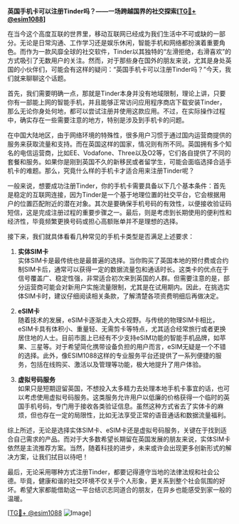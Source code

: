 **英国手机卡可以注册Tinder吗？——一场跨越国界的社交探索[[TG💪+ @esim1088](https://t.me/s/esim1088)]**

在当今这个高度互联的世界里，移动互联网已经成为我们生活中不可或缺的一部分。无论是日常沟通、工作学习还是娱乐休闲，智能手机和网络都扮演着重要角色。而作为一款风靡全球的社交软件，Tinder以其独特的“左滑拒绝，右滑喜欢”的方式吸引了无数用户的关注。然而，对于那些身在国外的朋友来说，尤其是身处英国的小伙伴们，可能会有这样的疑问：“英国手机卡可以注册Tinder吗？”今天，我们就来聊聊这个话题。

首先，我们需要明确一点，那就是Tinder本身并没有地域限制，理论上讲，只要你有一部能上网的智能手机，并且能够正常访问应用程序商店下载安装Tinder，那么无论你身处何地，都可以尝试注册并使用这款应用。不过，在实际操作过程中，确实存在一些需要注意的地方，特别是涉及到手机卡的问题。

在中国大陆地区，由于网络环境的特殊性，很多用户习惯于通过国内运营商提供的服务来获取流量和支持。而在英国这样的国家，情况则有所不同。英国拥有多个知名的电信运营商，比如EE、Vodafone、Three以及O2等，它们各自提供了不同的套餐和服务。如果你是刚到英国不久的新移民或者留学生，可能会面临选择合适手机卡的难题。那么，究竟什么样的手机卡才适合用来注册Tinder呢？

一般来说，想要成功注册Tinder，你的手机卡需要具备以下几个基本条件：首先是稳定的互联网连接，因为Tinder是一个基于地理位置的社交平台，它会根据用户的位置匹配附近的潜在对象。其次是要确保手机号码的有效性，以便接收验证码短信，这是完成注册过程的重要步骤之一。最后，则是考虑到长期使用的便利性和经济性，毕竟频繁更换号码或担心高额账单并不是理想的选择。

接下来，我们就具体看看几种常见的手机卡类型是否满足上述要求：

1. **实体SIM卡**  
   实体SIM卡是最传统也是最普遍的选择。当你购买了英国本地的预付费或合约制SIM卡后，通常可以获得一定的数据流量包和通话时长。这类卡的优点在于信号覆盖广、稳定性强，非常适合初次来到英国的人群。但需要注意的是，部分运营商可能会对新用户实施流量限制，尤其是在试用期内。因此，在挑选实体SIM卡时，建议仔细阅读相关条款，了解清楚各项资费明细后再做决定。

2. **eSIM卡**  
   随着技术的发展，eSIM卡逐渐走入大众视野。与传统的物理SIM卡相比，eSIM卡具有体积小、重量轻、无需剪卡等特点，尤其适合经常旅行或者更换居住地的人士。目前市面上已经有不少支持eSIM功能的智能手机品牌，如苹果、三星等。对于希望简化携带设备负担的用户而言，eSIM无疑是一个不错的选择。此外，像ESIM1088这样的专业服务平台还提供了一系列便捷的服务，包括在线购买、激活以及管理等功能，极大地提升了用户体验。

3. **虚拟号码服务**  
   如果只是短期逗留英国，不想投入太多精力去处理本地手机卡事宜的话，也可以考虑使用虚拟号码服务。这类服务允许用户以低廉的价格获得一个临时的英国手机号码，专门用于接收各类验证信息。虽然这种方式省去了实体卡的麻烦，但也存在一定的局限性，比如无法享受正常的语音通话和数据流量福利。

综上所述，无论是选择实体SIM卡、eSIM卡还是虚拟号码服务，关键在于找到适合自己需求的产品。而对于大多数希望长期留在英国发展的朋友来说，实体SIM卡依然是主流推荐方案。当然，随着科技的进步，未来或许会出现更多创新形式的解决方案，让我们拭目以待吧！

最后，无论采用哪种方式注册Tinder，都要记得遵守当地的法律法规和社会公德。毕竟，健康和谐的社交环境不仅关乎个人形象，更关系到整个社会氛围的好坏。希望大家都能借助这一平台结识志同道合的朋友，在异乡也能感受到家一般的温暖。

[[TG💪+ @esim1088](https://t.me/s/esim1088) ![Image](https://i.postimg.cc/4NQfJmqS/Snipaste-2025-05-13-00-14-12.png)]